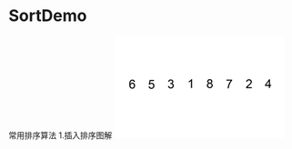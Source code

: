 # SortDemo
常用排序算法
1.插入排序图解
![image](https://github.com/Eric3023/SortDemo/blob/master/20150606132917006.gif?raw=true)
